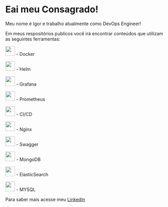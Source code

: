 # Eai meu Consagrado!

Meu nome é Igor e trabalho atualmente como DevOps Engineer!

Em meus respositórios publicos você irá encontrar conteúdos que utilizam as seguintes ferramentas:

<img src="https://www.devopsmadness.com/images/dockerventure_1/docker_logo.png" width="30"> -
Docker

<img src="https://sretips.com.br/images/kubernetes/helm.svg" width="30"> -
Helm

<img src="https://pics.freeicons.io/uploads/icons/png/8135670941548141941-512.png" width="30"> -
Grafana

<img src="https://cdn.iconscout.com/icon/free/png-512/prometheus-282488.png" width="30"> -
Prometheus

<img src="https://www.mabl.com/hubfs/CICDBlog.png" width="30"> -
CI/CD

<img src="https://clouddocs.f5.com/training/community/nginx/html/_images/module1.png" width="30"> -
Nginx

<img src="https://user-images.githubusercontent.com/5225318/118271792-20029180-b498-11eb-8903-c5cd0ac0d47c.png" width="30"> -
Swagger

<img src="https://img.icons8.com/color/452/mongodb.png" width="30"> -
MongoDB

<img src="https://assets.zabbix.com/img/brands/elastic.svg" width="30"> -
ElasticSearch

<img src="https://upload.wikimedia.org/wikipedia/commons/thumb/5/51/Mysql.svg/1200px-Mysql.svg.png" width="30"> -
MYSQL

Para saber mais acesse meu [Linkedin](https://www.linkedin.com/in/igor-pedroso-guimarães/)

